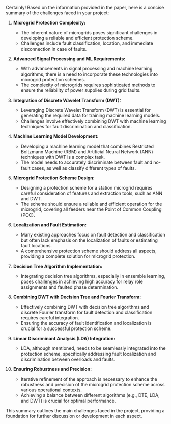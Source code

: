 Certainly! Based on the information provided in the paper, here is a concise summary of the challenges faced in your project:

1. **Microgrid Protection Complexity:**
   - The inherent nature of microgrids poses significant challenges in developing a reliable and efficient protection scheme.
   - Challenges include fault classification, location, and immediate disconnection in case of faults.

2. **Advanced Signal Processing and ML Requirements:**
   - With advancements in signal processing and machine learning algorithms, there is a need to incorporate these technologies into microgrid protection schemes.
   - The complexity of microgrids requires sophisticated methods to ensure the reliability of power supplies during grid faults.

3. **Integration of Discrete Wavelet Transform (DWT):**
   - Leveraging Discrete Wavelet Transform (DWT) is essential for generating the required data for training machine learning models.
   - Challenges involve effectively combining DWT with machine learning techniques for fault discrimination and classification.

4. **Machine Learning Model Development:**
   - Developing a machine learning model that combines Restricted Boltzmann Machine (RBM) and Artificial Neural Network (ANN) techniques with DWT is a complex task.
   - The model needs to accurately discriminate between fault and no-fault cases, as well as classify different types of faults.

5. **Microgrid Protection Scheme Design:**
   - Designing a protection scheme for a station microgrid requires careful consideration of features and extraction tools, such as ANN and DWT.
   - The scheme should ensure a reliable and efficient operation for the microgrid, covering all feeders near the Point of Common Coupling (PCC).

6. **Localization and Fault Estimation:**
   - Many existing approaches focus on fault detection and classification but often lack emphasis on the localization of faults or estimating fault locations.
   - A comprehensive protection scheme should address all aspects, providing a complete solution for microgrid protection.

7. **Decision Tree Algorithm Implementation:**
   - Integrating decision tree algorithms, especially in ensemble learning, poses challenges in achieving high accuracy for relay role assignments and faulted phase determination.

8. **Combining DWT with Decision Tree and Fourier Transform:**
   - Effectively combining DWT with decision tree algorithms and discrete Fourier transform for fault detection and classification requires careful integration.
   - Ensuring the accuracy of fault identification and localization is crucial for a successful protection scheme.

9. **Linear Discriminant Analysis (LDA) Integration:**
   - LDA, although mentioned, needs to be seamlessly integrated into the protection scheme, specifically addressing fault localization and discrimination between overloads and faults.

10. **Ensuring Robustness and Precision:**
    - Iterative refinement of the approach is necessary to enhance the robustness and precision of the microgrid protection scheme across various operational contexts.
    - Achieving a balance between different algorithms (e.g., DTE, LDA, and DWT) is crucial for optimal performance.

This summary outlines the main challenges faced in the project, providing a foundation for further discussion or development in each aspect.